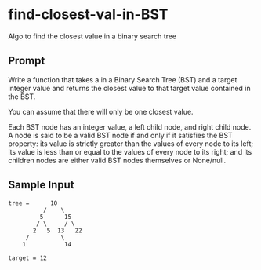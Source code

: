 # find-closest-val-in-BST
Algo to find the closest value in a binary search tree

## Prompt
Write a function that takes a in a Binary Search Tree (BST) and a target integer value and returns the closest value to that target value contained in the BST.

You can assume that there will only be one closest value.

Each BST node has an integer value, a left child node, and right child node. A node is said to be a valid BST node if and only if it satisfies the BST property: its value is strictly greater than the values of every node to its left; its value is less than or equal to the values of every node to its right; and its children nodes are either valid BST nodes themselves or None/null.

## Sample Input
```
tree =      10
          /    \
         5      15
        / \     / \
       2   5  13   22
     /         \
    1           14

target = 12

```
